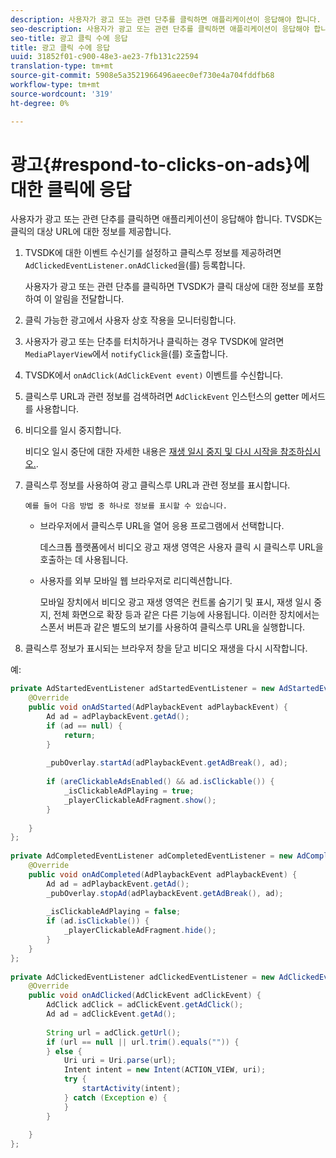 ```yaml
---
description: 사용자가 광고 또는 관련 단추를 클릭하면 애플리케이션이 응답해야 합니다. TVSDK는 클릭의 대상 URL에 대한 정보를 제공합니다.
seo-description: 사용자가 광고 또는 관련 단추를 클릭하면 애플리케이션이 응답해야 합니다. TVSDK는 클릭의 대상 URL에 대한 정보를 제공합니다.
seo-title: 광고 클릭 수에 응답
title: 광고 클릭 수에 응답
uuid: 31852f01-c900-48e3-ae23-7fb131c22594
translation-type: tm+mt
source-git-commit: 5908e5a3521966496aeec0ef730e4a704fddfb68
workflow-type: tm+mt
source-wordcount: '319'
ht-degree: 0%

---
```



# 광고{#respond-to-clicks-on-ads}에 대한 클릭에 응답

사용자가 광고 또는 관련 단추를 클릭하면 애플리케이션이 응답해야 합니다. TVSDK는 클릭의 대상 URL에 대한 정보를 제공합니다.

1. TVSDK에 대한 이벤트 수신기를 설정하고 클릭스루 정보를 제공하려면 `AdClickedEventListener.onAdClicked`을(를) 등록합니다.

   사용자가 광고 또는 관련 단추를 클릭하면 TVSDK가 클릭 대상에 대한 정보를 포함하여 이 알림을 전달합니다.
1. 클릭 가능한 광고에서 사용자 상호 작용을 모니터링합니다.
1. 사용자가 광고 또는 단추를 터치하거나 클릭하는 경우 TVSDK에 알려면 `MediaPlayerView`에서 `notifyClick`을(를) 호출합니다.
1. TVSDK에서 `onAdClick(AdClickEvent event)` 이벤트를 수신합니다.
1. 클릭스루 URL과 관련 정보를 검색하려면 `AdClickEvent` 인스턴스의 getter 메서드를 사용합니다.
1. 비디오를 일시 중지합니다.

   비디오 일시 중단에 대한 자세한 내용은 [재생 일시 중지 및 다시 시작을 참조하십시오.](../../ad-insertion/clickable-ads/android-1.4-pausing-resuming-playback.md).
1. 클릭스루 정보를 사용하여 광고 클릭스루 URL과 관련 정보를 표시합니다.

       예를 들어 다음 방법 중 하나로 정보를 표시할 수 있습니다.
   
   * 브라우저에서 클릭스루 URL을 열어 응용 프로그램에서 선택합니다.

      데스크톱 플랫폼에서 비디오 광고 재생 영역은 사용자 클릭 시 클릭스루 URL을 호출하는 데 사용됩니다.
   * 사용자를 외부 모바일 웹 브라우저로 리디렉션합니다.

      모바일 장치에서 비디오 광고 재생 영역은 컨트롤 숨기기 및 표시, 재생 일시 중지, 전체 화면으로 확장 등과 같은 다른 기능에 사용됩니다. 이러한 장치에서는 스폰서 버튼과 같은 별도의 보기를 사용하여 클릭스루 URL을 실행합니다.

1. 클릭스루 정보가 표시되는 브라우저 창을 닫고 비디오 재생을 다시 시작합니다.

<!--<a id="example_2D93228E510D438C8AB5559897817A47"></a>-->

예:

```java
private AdStartedEventListener adStartedEventListener = new AdStartedEventListener() { 
    @Override 
    public void onAdStarted(AdPlaybackEvent adPlaybackEvent) { 
        Ad ad = adPlaybackEvent.getAd(); 
        if (ad == null) { 
            return; 
        } 
 
        _pubOverlay.startAd(adPlaybackEvent.getAdBreak(), ad); 
 
        if (areClickableAdsEnabled() && ad.isClickable()) { 
            _isClickableAdPlaying = true; 
            _playerClickableAdFragment.show(); 
        } 
 
    } 
}; 
 
private AdCompletedEventListener adCompletedEventListener = new AdCompletedEventListener() { 
    @Override 
    public void onAdCompleted(AdPlaybackEvent adPlaybackEvent) { 
        Ad ad = adPlaybackEvent.getAd(); 
        _pubOverlay.stopAd(adPlaybackEvent.getAdBreak(), ad); 
 
        _isClickableAdPlaying = false; 
        if (ad.isClickable()) { 
            _playerClickableAdFragment.hide(); 
        } 
    } 
}; 
 
private AdClickedEventListener adClickedEventListener = new AdClickedEventListener() { 
    @Override 
    public void onAdClicked(AdClickEvent adClickEvent) { 
        AdClick adClick = adClickEvent.getAdClick(); 
        Ad ad = adClickEvent.getAd(); 
 
        String url = adClick.getUrl(); 
        if (url == null || url.trim().equals("")) { 
        } else { 
            Uri uri = Uri.parse(url); 
            Intent intent = new Intent(ACTION_VIEW, uri); 
            try { 
                startActivity(intent); 
            } catch (Exception e) { 
            } 
        } 
 
    } 
}; 
```

